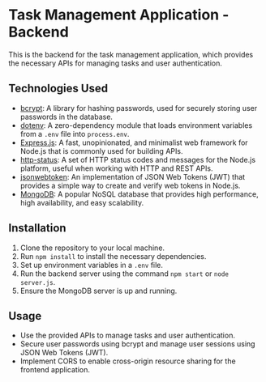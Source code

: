 # Task Management Application - Backend

This is the backend for the task management application, which provides the necessary APIs for managing tasks and user authentication.

## Technologies Used

- [bcrypt](https://www.npmjs.com/package/bcrypt): A library for hashing passwords, used for securely storing user passwords in the database.
- [dotenv](https://www.npmjs.com/package/dotenv): A zero-dependency module that loads environment variables from a `.env` file into `process.env`.
- [Express.js](https://expressjs.com/): A fast, unopinionated, and minimalist web framework for Node.js that is commonly used for building APIs.
- [http-status](https://www.npmjs.com/package/http-status): A set of HTTP status codes and messages for the Node.js platform, useful when working with HTTP and REST APIs.
- [jsonwebtoken](https://www.npmjs.com/package/jsonwebtoken): An implementation of JSON Web Tokens (JWT) that provides a simple way to create and verify web tokens in Node.js.
- [MongoDB](https://www.mongodb.com/): A popular NoSQL database that provides high performance, high availability, and easy scalability.

## Installation

1. Clone the repository to your local machine.
2. Run `npm install` to install the necessary dependencies.
3. Set up environment variables in a `.env` file.
4. Run the backend server using the command `npm start` or `node server.js`.
5. Ensure the MongoDB server is up and running.

## Usage

- Use the provided APIs to manage tasks and user authentication.
- Secure user passwords using bcrypt and manage user sessions using JSON Web Tokens (JWT).
- Implement CORS to enable cross-origin resource sharing for the frontend application.

